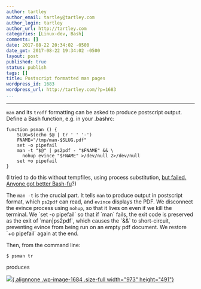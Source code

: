 ```yaml
---
author: tartley
author_email: tartley@tartley.com
author_login: tartley
author_url: http://tartley.com
categories: [Linux-dev, Bash]
comments: []
date: 2017-08-22 20:34:02 -0500
date_gmt: 2017-08-22 19:34:02 -0500
layout: post
published: true
status: publish
tags: []
title: Postscript formatted man pages
wordpress_id: 1683
wordpress_url: http://tartley.com/?p=1683
...
```

---

`man` and its `troff` formatting can be asked to produce postscript
output. Define a Bash function, e.g. in your .bashrc:

``` {lang="bash" escaped="true"}
function psman () {
    SLUG=$(echo $@ | tr ' ' '-')
    FNAME="/tmp/man-$SLUG.pdf"
    set -o pipefail
    man -t "$@" | ps2pdf - "$FNAME" && \
      nohup evince "$FNAME" >/dev/null 2>/dev/null
    set +o pipefail
}
```

(I tried to do this without tempfiles, using process substitution, [but
failed. Anyone got better
Bash-fu](https://superuser.com/questions/1243405)?)

The `man -t` is the crucial part. It tells `man` to produce output in
postscript format, which `ps2pdf` can read, and `evince` displays the
PDF. We disconnect the evince process using `nohup`, so that it lives on
even if we kill the terminal. We \`set -o pipefail\` so that if \`man\`
fails, the exit code is preserved as the exit of \`man|ps2pdf\`, which
causes the \`&&\` to short-circuit, preventing evince from being run on
an empty pdf document. We restore \`+o pipefail\` again at the end.

Then, from the command line:

``` {lang="bash"}
$ psman tr
```

produces

[![](http://tartley.com/wp-content/uploads/2017/08/pman-tr.png){.alignnone
.wp-image-1684 .size-full width="973"
height="491"}](http://tartley.com/wp-content/uploads/2017/08/pman-tr.png)

 
